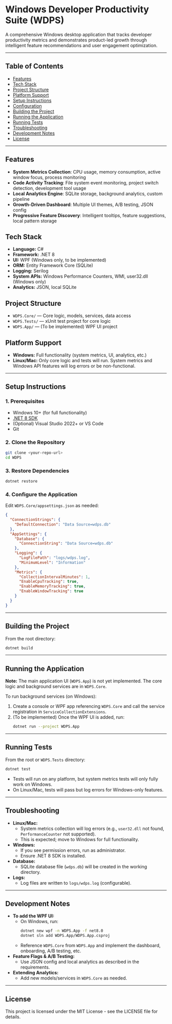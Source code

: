 # Windows Developer Productivity Suite (WDPS)

A comprehensive Windows desktop application that tracks developer productivity metrics and demonstrates product-led growth through intelligent feature recommendations and user engagement optimization.

---

## Table of Contents
- [Features](#features)
- [Tech Stack](#tech-stack)
- [Project Structure](#project-structure)
- [Platform Support](#platform-support)
- [Setup Instructions](#setup-instructions)
- [Configuration](#configuration)
- [Building the Project](#building-the-project)
- [Running the Application](#running-the-application)
- [Running Tests](#running-tests)
- [Troubleshooting](#troubleshooting)
- [Development Notes](#development-notes)
- [License](#license)

---

## Features
- **System Metrics Collection**: CPU usage, memory consumption, active window focus, process monitoring
- **Code Activity Tracking**: File system event monitoring, project switch detection, development tool usage
- **Local Analytics Engine**: SQLite storage, background analytics, custom pipeline
- **Growth-Driven Dashboard**: Multiple UI themes, A/B testing, JSON config
- **Progressive Feature Discovery**: Intelligent tooltips, feature suggestions, local pattern storage

## Tech Stack
- **Language:** C#
- **Framework:** .NET 8
- **UI:** WPF (Windows only, to be implemented)
- **ORM:** Entity Framework Core (SQLite)
- **Logging:** Serilog
- **System APIs:** Windows Performance Counters, WMI, user32.dll (Windows only)
- **Analytics:** JSON, local SQLite

## Project Structure
- `WDPS.Core/` — Core logic, models, services, data access
- `WDPS.Tests/` — xUnit test project for core logic
- `WDPS.App/` — (To be implemented) WPF UI project

## Platform Support
- **Windows:** Full functionality (system metrics, UI, analytics, etc.)
- **Linux/Mac:** Only core logic and tests will run. System metrics and Windows API features will log errors or be non-functional.

---

## Setup Instructions

### 1. Prerequisites
- Windows 10+ (for full functionality)
- [.NET 8 SDK](https://dotnet.microsoft.com/en-us/download/dotnet/8.0)
- (Optional) Visual Studio 2022+ or VS Code
- Git

### 2. Clone the Repository
```sh
git clone <your-repo-url>
cd WDPS
```

### 3. Restore Dependencies
```sh
dotnet restore
```

### 4. Configure the Application
Edit `WDPS.Core/appsettings.json` as needed:
```json
{
  "ConnectionStrings": {
    "DefaultConnection": "Data Source=wdps.db"
  },
  "AppSettings": {
    "Database": {
      "ConnectionString": "Data Source=wdps.db"
    },
    "Logging": {
      "LogFilePath": "logs/wdps.log",
      "MinimumLevel": "Information"
    },
    "Metrics": {
      "CollectionIntervalMinutes": 1,
      "EnableCpuTracking": true,
      "EnableMemoryTracking": true,
      "EnableWindowTracking": true
    }
  }
}
```

---

## Building the Project
From the root directory:
```sh
dotnet build
```

---

## Running the Application
**Note:** The main application UI (`WDPS.App`) is not yet implemented. The core logic and background services are in `WDPS.Core`.

To run background services (on Windows):
1. Create a console or WPF app referencing `WDPS.Core` and call the service registration in `ServiceCollectionExtensions`.
2. (To be implemented) Once the WPF UI is added, run:
   ```sh
   dotnet run --project WDPS.App
   ```

---

## Running Tests
From the root or `WDPS.Tests` directory:
```sh
dotnet test
```
- Tests will run on any platform, but system metrics tests will only fully work on Windows.
- On Linux/Mac, tests will pass but log errors for Windows-only features.

---

## Troubleshooting
- **Linux/Mac:**
  - System metrics collection will log errors (e.g., `user32.dll` not found, `PerformanceCounter` not supported).
  - This is expected; move to Windows for full functionality.
- **Windows:**
  - If you see permission errors, run as administrator.
  - Ensure .NET 8 SDK is installed.
- **Database:**
  - SQLite database file (`wdps.db`) will be created in the working directory.
- **Logs:**
  - Log files are written to `logs/wdps.log` (configurable).

---

## Development Notes
- **To add the WPF UI:**
  - On Windows, run:
    ```sh
    dotnet new wpf -n WDPS.App -f net8.0
    dotnet sln add WDPS.App/WDPS.App.csproj
    ```
  - Reference `WDPS.Core` from `WDPS.App` and implement the dashboard, onboarding, A/B testing, etc.
- **Feature Flags & A/B Testing:**
  - Use JSON config and local analytics as described in the requirements.
- **Extending Analytics:**
  - Add new models/services in `WDPS.Core` as needed.

---

## License
This project is licensed under the MIT License - see the LICENSE file for details. 